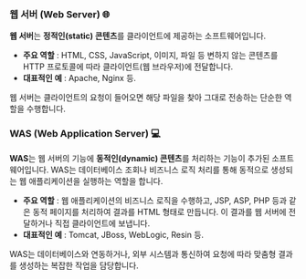 ### 웹 서버 (Web Server) 🌐

**웹 서버**는 **정적인(static) 콘텐츠**를 클라이언트에 제공하는 소프트웨어입니다.

- **주요 역할** : HTML, CSS, JavaScript, 이미지, 파일 등 변하지 않는 콘텐츠를 HTTP 프로토콜에 따라 클라이언트(웹 브라우저)에 전달합니다.
- **대표적인 예** : Apache, Nginx 등.

웹 서버는 클라이언트의 요청이 들어오면 해당 파일을 찾아 그대로 전송하는 단순한 역할을 수행합니다.

### WAS (Web Application Server) 💻

**WAS**는 웹 서버의 기능에 **동적인(dynamic) 콘텐츠**를 처리하는 기능이 추가된 소프트웨어입니다. WAS는 데이터베이스 조회나 비즈니스 로직 처리를 통해 동적으로 생성되는 웹 애플리케이션을 실행하는 역할을 합니다.

- **주요 역할** : 웹 애플리케이션의 비즈니스 로직을 수행하고, JSP, ASP, PHP 등과 같은 동적 페이지를 처리하여 결과를 HTML 형태로 만듭니다. 이 결과를 웹 서버에 전달하거나 직접 클라이언트에 보냅니다.
- **대표적인 예** : Tomcat, JBoss, WebLogic, Resin 등.

WAS는 데이터베이스와 연동하거나, 외부 시스템과 통신하여 요청에 따라 맞춤형 결과를 생성하는 복잡한 작업을 담당합니다.
